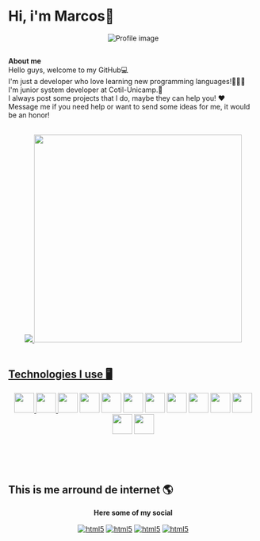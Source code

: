 # Hi, i'm Marcos👋
<div align="center">

![Profile image](https://github.com/marcosjr1307/marcosjr1307/assets/113704716/ccc2fe7d-5774-45d4-8caf-39777f7f6fdb)

</div>

##
**About me** <br/>
Hello guys, welcome to my GitHub💻 <br/>
I'm just a developer who love learning new programming languages!👨🏻‍💻<br/> 
I'm junior system developer at Cotil-Unicamp.🎒 <br/>
I always post some projects that I do, maybe they can help you! ♥️ <br/>
Message me if you need help or want to send some ideas for me, it would be an honor! <br/>

<br/>

<div align="center" style="display: inline_block" >
<a href="https://github.com/marcosjr1307" target="_blank">
<img heigh="400" src="https://github-readme-stats.vercel.app/api?username=marcosjr1307&show_icons=true&theme=dracula"/>
<img heigh="1000" width="419"  src="https://github-readme-stats.vercel.app/api/top-langs/?username=marcosjr1307&layout=compact&theme=dracula"/>
</div>

<br/>

## Technologies I use 🖥️

<div align="center" style="display: inline_block">
  <a href="https://www.php.net/" target="_blank"><img heigh="30" width="40" src="https://cdn.jsdelivr.net/gh/devicons/devicon/icons/php/php-plain.svg"/>
</a>
  <a href="https://www.w3.org/html/" target="_blank"><img heigh="30" width="40" src="https://cdn.jsdelivr.net/gh/devicons/devicon/icons/html5/html5-plain-wordmark.svg" />
</a>
  <a href="https://www.w3.org/Style/CSS/Overview.en.html" target="_blank"><img heigh="30" width="40" src="https://cdn.jsdelivr.net/gh/devicons/devicon/icons/css3/css3-plain-wordmark.svg" /></a>
  <a href="https://www.java.com/pt-BR/" target="_blank"><img heigh="30" width="40" src="https://cdn.jsdelivr.net/gh/devicons/devicon/icons/java/java-original-wordmark.svg" /></a>
  <a href="https://developer.mozilla.org/pt-BR/docs/Web/JavaScript" target="_blank"><img heigh="30" width="40" src="https://cdn.jsdelivr.net/gh/devicons/devicon/icons/javascript/javascript-plain.svg" /></a>
  <a href="https://learn.microsoft.com/pt-br/cpp/c-language/?view=msvc-170" target="_blank"><img heigh="30" width="40" src="https://cdn.jsdelivr.net/gh/devicons/devicon/icons/c/c-plain.svg" /></a>
  <a href="https://learn.microsoft.com/pt-br/cpp/?view=msvc-170" target="_blank"><img heigh="30" width="40" src="https://cdn.jsdelivr.net/gh/devicons/devicon/icons/csharp/csharp-plain.svg" /></a>
  <a href="https://cplusplus.com/" target="_blank"><img heigh="30" width="40" src="https://cdn.jsdelivr.net/gh/devicons/devicon/icons/cplusplus/cplusplus-plain.svg" /></a>
  <a href="https://getbootstrap.com/" target="_blank"><img heigh="30" width="40" src="https://cdn.jsdelivr.net/gh/devicons/devicon/icons/bootstrap/bootstrap-plain-wordmark.svg" /></a>
  <a href="https://git-scm.com/" target="_blank"><img heigh="30" width="40" src="https://cdn.jsdelivr.net/gh/devicons/devicon/icons/git/git-plain.svg" /></a>
  <a href="https://www.mysql.com/" target="_blank"><img heigh="30" width="40" src="https://cdn.jsdelivr.net/gh/devicons/devicon/icons/mysql/mysql-original-wordmark.svg" /></a>
  <a href="https://www.arduino.cc/" target="_blank"><img heigh="30" width="40" src="https://cdn.jsdelivr.net/gh/devicons/devicon/icons/arduino/arduino-original-wordmark.svg" /></a>
  <a href="https://www.python.org/" target="_blank"><img heigh="30" width="40" src="https://cdn.jsdelivr.net/gh/devicons/devicon/icons/python/python-original-wordmark.svg" /></a>
</div>

<br/><br/><br/>

## This is me arround de internet 🌎

<div align="center">
  
 **Here some of my social** 
 
</div>
<div align="center" style="display: inline_block">
  <a href="https://www.instagram.com/dixx.m4rquinhos/" target="_blank"><img align="center" alt="html5" src="https://img.shields.io/badge/Instagram-E4405F?style=for-the-badge&logo=instagram&logoColor=white" target="_blank"></a>
  <a href="https://www.youtube.com/channel/UCAyrUZSHU-lDl-SpzmFRiCw" target="_blank"><img align="center" alt="html5" src="https://img.shields.io/badge/YouTube-FF0000?style=for-the-badge&logo=youtube&logoColor=white" target="_blank"></a>
  <a href="https://www.twitch.tv/marcosjr1307" target="_blank"><img align="center" alt="html5" src="https://img.shields.io/badge/Twitch-9146FF?style=for-the-badge&logo=twitch&logoColor=white" target="_blank"></a>
  <a href="mailto:mesqmamjr@gmail.com" target="_blank"><img align="center" alt="html5" src="https://img.shields.io/badge/Gmail-D14836?style=for-the-badge&logo=gmail&logoColor=white" target="_blank"></a>
</div>
          

